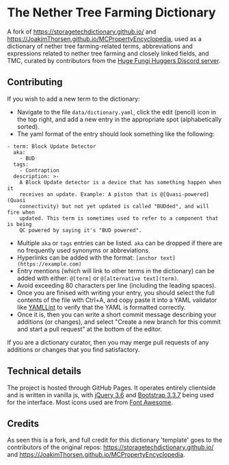 # The Nether Tree Farming Dictionary
A fork of https://storagetechdictionary.github.io/ and https://JoakimThorsen.github.io/MCPropertyEncyclopedia, used as a dictionary of nether tree farming-related terms, abbreviations and expressions related to nether tree farming and closely linked fields, and TMC, curated by contributors from the [Huge Fungi Huggers Discord server](https://discord.gg/EKKkyfcPPV).

## Contributing
If you wish to add a new term to the dictionary:
* Navigate to the file `data/dictionary.yaml`, click the edit (pencil) icon in the top right, and add a new entry in the appropriate spot (alphabetically sorted).
* The yaml format of the entry should look something like the following:
```
- term: Block Update Detector
  aka:
    - BUD
  tags:
    - Contraption
  description: >-
    A Block Update detector is a device that has something happen when it
    receives an update. Example: A piston that is @[Quasi-powered](Quasi
    connectivity) but not yet updated is called "BUDded", and will fire when
    updated. This term is sometimes used to refer to a component that is being
    QC powered by saying it's "BUD powered".
```
 * Multiple `aka` or `tags` entries can be listed. `aka` can be dropped if there are no frequently used synonyms or abbreviations.
 * Hyperlinks can be added with the format: `[anchor text](https://example.com)`
 * Entry mentions (which will link to other terms in the dictionary) can be added with either: `@[term]` or `@[alternative text](term)`.
 * Avoid exceeding 80 characters per line (including the leading spaces).
* Once you are finised with writing your entry, you should select the full contents of the file with Ctrl+A, and copy paste it into a YAML validator like [YAMLLint](https://YAMLLint.com/) to verify that the YAML is formatted correctly.
* Once it is, then you can write a short commit message describing your additions (or changes), and select "Create a new branch for this commit and start a pull request" at the bottom of the editor.

If you are a dictionary curator, then you may merge pull requests of any additions or changes that you find satisfactory.

## Technical details
The project is hosted through GitHub Pages. It operates entirely clientside and is written in vanilla js, with [jQuery 3.6](https://jquery.com/) and [Bootstrap 3.3.7](https://getbootstrap.com/docs/3.3/) being used for the interface. Most icons used are from [Font Awesome](https://fontawesome.com/).

## Credits
As seen this is a fork, and full credit for this dictionary 'template' goes to the contributors of the original repos: https://storagetechdictionary.github.io/ and https://JoakimThorsen.github.io/MCPropertyEncyclopedia.
